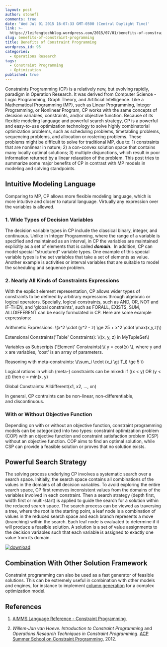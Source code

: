 ```yaml
---
layout: post
author: stonefl
comments: true
date: 'Wed Jul 01 2015 16:07:33 GMT-0500 (Central Daylight Time)'
link: >-
  https://leifengtechblog.wordpress.com/2015/07/01/benefits-of-constraint-programming/
slug: benefits-of-constraint-programming
title: Benefits of Constraint Programming
wordpress_id: 95
categories:
  - Operations Research
tags:
  - Constraint Programming
  - Optimization
published: true
---
```


Constraints Programming (CP) is a relatively new, but evolving rapidly, paradigm in Operation Research. It was derived from Computer Science - Logic Programming, Graph Theory, and Artificial Intelligence. Like a Mathematical Programming (MP), such as Linear Programming, Integer Programming, or Nonlinear Program, CP works with the same concepts of decision variables, constraints, and/or objective function. Because of its flexible modeling language and powerful search strategy, CP is a powerful and easy-to-use optimization technology to solve highly combinatorial optimization problems, such as scheduling problems, timetabling problems, sequencing problems, and allocation or rostering problems. These problems might be difficult to solve for traditional MP, due to: 1) constraints that are nonlinear in nature; 2) a con-convex solution space that contains many locally optimal solutions; 3) multiple disjunctions, which result in poor information returned by a linear relaxation of the problem. This post tries to summarize some major benefits of CP in contrast with MP models in modeling and solving standpoints.
<!--more-->


## Intuitive Modeling Language

Comparing to MP, CP allows more flexible modeling language, which is more intuitive and closer to natural language. Virtually any expression over the variables is allowed.


### 1. Wide Types of Decision Variables

The decision variable types in CP include the classical binary, integer, and continuous. Unlike in Integer Programming, where the range of a variable is specified and maintained as an interval, in CP the variables are maintained explicitly as a set of elements that is called _**domain**_.  In addition, CP can model special "structured" variable types. One example of this special variable types is the set variables that take a set of elements as value. Another example is activities or interval variables that are suitable to model the scheduling and sequence problem.

### 2. Nearly All Kinds of Constraints Expressions

With the explicit element representation, CP allows wider types of constraints to be defined by arbitrary expressions through algebraic or logical operators. Specially, logical constraints, such as AND, OR, NOT and IF-THEN, and 'global constraints', such as FORALL, EXISTS, SUM, ALLDIFFERENT can be easily formulated in CP. Here are some example expressions:

Arithmetic Expressions: \\(x^2 \cdot (y^2 - z) \ge 25 + x^2 \cdot \max(x,y,z)\\)

Extensional Constraints('Table' Constraints): \\((x, y, z) in MyTupleSet\\)

Variables as Subscripts ('Element' Constraints):\\( y = cost(x) \\), where y and x are variables, 'cost' is an array of parameters.

Reasoning with meta-constraints: \\(\sum_i \cdot (x_i \gt T_i) \ge 5 \\)

Logical rations in which (meta-) constraints can be mixed: if ((x < y) OR (y < z)) then c = min(x, y)

Global Constraints: Alldifferent(x1, x2, ..., xn)

In general, CP contraints can be non-linear, non-differentiable, and discontinuous.


### With or Without Objective Function


Depending on with or without an objective function, constraint programming models can be categorized into two types: constraint optimization problem (COP) with an objective function and constraint satisfaction problem (CSP) without an objective function. COP aims to find an optimal solution, while CSP can provide a feasible solution or proves that no solution exists.


## Powerful Search Strategy




The solving process underlying CP involves a systematic search over a search space. Initially, the search space contains all combinations of the values in the domains of all decision variables. To avoid exploring the entire search space, CP first removes inconsistent values from the domains of the variables involved in each constraint. Then a search strategy (depth first, width first or multi-start) is applied to guide the search for a solution within the reduced search space. The search process can be viewed as traversing a tree, where the root is the starting point, a leaf node is a combination of values in the reduced search space and each branch represents a move (branching) within the search. Each leaf node is evaluated to determine if it will produce a feasible solution. A solution is a set of value assignments to the decision variables such that each variable is assigned to exactly one value from its domain.




[![download](https://leifengtechblog.files.wordpress.com/2015/07/download.png?w=300)](https://leifengtechblog.files.wordpress.com/2015/07/download.png)





## Combination With Other Solution Framework


Constraint programming can also be used as a fast generator of feasible solutions. This can be extremely useful in combination with other models and engines, for instance to implement [column generation](http://www.or.rwth-aachen.de/research/publications/primer.pdf) for a complex optimization model.


## References





	
  1. [AIMMS Language Reference - Constraint Programming ](http://www.aimms.com/aimms/download/manuals/aimms3lr_constraintprogramming.pdf)

	
  2. _Willem-Jan van Hoeve. Introduction to Constraint Programming_ and _Operations Research Techniques in Constraint Programming_. [ACP Summer School on Constraint Programming](http://www.andrew.cmu.edu/user/vanhoeve/summerschool/), 2012.
